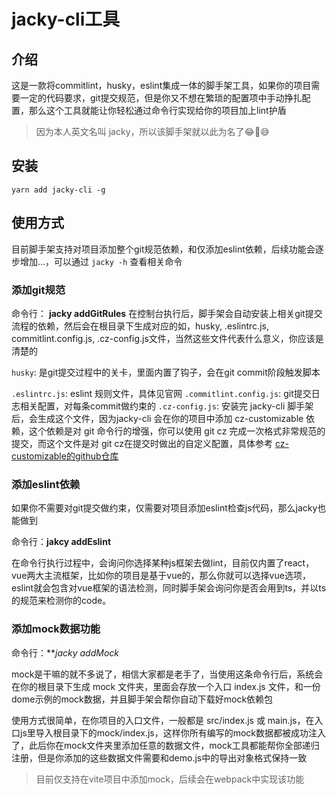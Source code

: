 # jacky-cli工具

## 介绍

这是一款将commitlint，husky，eslint集成一体的脚手架工具，如果你的项目需要一定的代码要求，git提交规范，但是你又不想在繁琐的配置项中手动挣扎配置，那么这个工具就能让你轻松通过命令行实现给你的项目加上lint护盾

> 因为本人英文名叫 jacky，所以该脚手架就以此为名了😂🤣😅

## 安装

```shell
yarn add jacky-cli -g
```

## 使用方式

目前脚手架支持对项目添加整个git规范依赖，和仅添加eslint依赖，后续功能会逐步增加...，可以通过 `jacky -h` 查看相关命令

### 添加git规范

命令行： **jacky addGitRules**
在控制台执行后，脚手架会自动安装上相关git提交流程的依赖，然后会在根目录下生成对应的如，husky, .eslintrc.js, commitlint.config.js, .cz-config.js文件，当然这些文件代表什么意义，你应该是清楚的

`husky`: 是git提交过程中的关卡，里面内置了钩子，会在git commit阶段触发脚本

`.eslintrc.js`: eslint 规则文件，具体见官网
`.commitlint.config.js`: git提交日志相关配置，对每条commit做约束的
`.cz-config.js`: 安装完 jacky-cli 脚手架后，会生成这个文件，因为jacky-cli 会在你的项目中添加 cz-customizable 依赖，这个依赖是对 git 命令行的增强，你可以使用 git cz 完成一次格式非常规范的提交，而这个文件是对 git cz在提交时做出的自定义配置，具体参考 [cz-customizable的github仓库](https://github.com/leoforfree/cz-customizable)
  
### 添加eslint依赖

如果你不需要对git提交做约束，仅需要对项目添加eslint检查js代码，那么jacky也能做到

命令行：**jakcy addEslint**

在命令行执行过程中，会询问你选择某种js框架去做lint，目前仅内置了react，vue两大主流框架，比如你的项目是基于vue的，那么你就可以选择vue选项，eslint就会包含对vue框架的语法检测，同时脚手架会询问你是否会用到ts，并以ts的规范来检测你的code。

### 添加mock数据功能

命令行：***jacky addMock*

mock是干嘛的就不多说了，相信大家都是老手了，当使用这条命令行后，系统会在你的根目录下生成 mock 文件夹，里面会存放一个入口 index.js 文件，和一份dome示例的mock数据，并且脚手架会帮你自动下载好mock依赖包

使用方式很简单，在你项目的入口文件，一般都是 src/index.js 或 main.js，在入口js里导入根目录下的mock/index.js，这样你所有编写的mock数据都被成功注入了，此后你在mock文件夹里添加任意的数据文件，mock工具都能帮你全部递归注册，但是你添加的这些数据文件需要和demo.js中的导出对象格式保持一致

> 目前仅支持在vite项目中添加mock，后续会在webpack中实现该功能